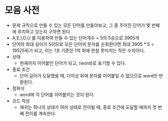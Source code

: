 # 모음 사전
- 문제 규칙으로 만들 수 있는 모든 단어를 만들어보고, 그 중 주어진 단어가 몇 번째에 위치하고 있는지 구하면 된다.
- A,E,I,O,U 를 이용하여 만들 수 있는 단어개수 = 5의 5승으로 3905개
- 단어의 최대 길이가 5이므로 모든 단어의 문자를 순회한다면 최대 3905 * 5 = 19525회가 되고, 이는 1초 기준인 1억 회에 한참 못미치는 작은 수치이다.
- 상태
  - 현재까지 이어붙인 단어가 되고, (word)로 표기할 수 있다.
- 종료 조건
  - 단어 길이가 도달했을 때, 더이상 뒤에 문자를 이어붙일 수 없으므로 word만 반환된다.
- 점화식
  - word에 각 단어를 이어붙이는 것이 된다.
- 코드 작성
  - 재귀는 하나의 상태가 여러 상태로 전이될 때, 종료 조건에 도달할 때까지 첫 번째 전이를 계속한다.